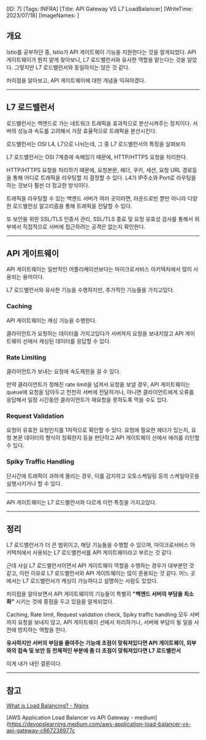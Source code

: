 [ID: 7]
[Tags: INFRA]
[Title: API Gateway VS L7 LoadBalancer]
[WriteTime: 2023/07/18]
[ImageNames: ]

## 개요

Istio를 공부하던 중, Istio가 API 게이트웨이 기능을 지원한다는 것을 알게되었다. API 게이트웨이가 뭔지 얕게 찾아보니, L7 로드밸런서와 유사한 역할을 맡는다는 것을 알았다. 그렇지만 L7 로드밸런서와 동일하지는 않은 것 같다.

차이점을 알아보고, API 게이트웨이에 대한 개념을 익혀야겠다.

---

## L7 로드밸런서

로드밸런서는 백엔드로 가는 네트워크 트래픽을 효과적으로 분산시켜주는 장치이다. 서버의 성능과 속도를 고려해서 가장 효율적으로 트래픽을 분산시킨다.

로드밸런서는 OSI L4, L7으로 나뉘는데, 그 중 L7 로드밸런서의 특징을 살펴보자.

L7 로드밸런서는 OSI 7계층에 속해있기 때문에, HTTP/HTTPS 요청을 처리한다. 

HTTP/HTTPS 요청을 처리하기 때문에, 요청본문, 헤더, 쿠키, 세션, 요청 URL 경로등을 통해 어디로 트래픽을 라우팅할 지 결정할 수 있다. L4가 IP주소와 Port로 라우팅을 하는 것보다 훨씬 더 정교한 방식이다.

트래픽을 라우팅할 수 있는 백엔드 서버가 여러 곳이라면, 라운드로빈 뿐만 아니라 다양한 로드밸런싱 알고리즘을 통해 트래픽을 전달할 수 있다.

또 보안을 위한 SSL/TLS 인증서 관리, SSL/TLS 종료 및 요청 유효성 검사를 통해서 외부에서 직접적으로 서버에 접근하려는 공격은 없는지 확인한다.

---

## API 게이트웨이

API 게이트웨이는 일반적인 어플리케이션보다는 마이크로서비스 아키텍처에서 많이 사용되는 용어이다.

L7 로드밸런서와 유사한 기능을 수행하지만, 추가적인 기능들을 가지고있다.

### Caching

API 게이트웨이는 캐싱 기능을 수행한다.

클라이언트가 요청하는 데이터를 가지고있다가 서버까지 요청을 보내지않고 API 게이트웨이 선에서 캐싱된 데이터를 응답할 수 있다.

### Rate Limiting

클라이언트가 보내는 요청에 속도제한을 걸 수 있다.

만약 클라이언트가 정해진 rate limit을 넘겨서 요청을 보낼 경우, API 게이트웨이는 queue에 요청을 담아두고 천천히 서버에 전달하거나, 아니면 클라이언트에게 오류를 응답해서 일정 시간동안 클라이언트가 재요청을 못하도록 막을 수도 있다.

### Request Validation

요청이 유효한 요청인지를 1차적으로 확인할 수 있다. 요청에 필요한 헤더가 있는지, 요청 본문 데이터의 형식이 정확한지 등을 판단하고 API 게이트웨이 선에서 에러를 리턴할 수 있다.

### Spiky Traffic Handling

단시간에 트래픽이 과하게 몰리는 경우, 이를 감지하고 오토스케일링 등의 스케일아웃을 실행시키거나 할 수 있다.

---

API 게이트웨이는 L7 로드밸런서와 다르게 이런 특징을 가지고있다. 

---

## 정리

L7 로드밸런서가 더 큰 범위이고, 해당 기능들을 수행할 수 있으며, 마이크로서비스 아키텍처에서 사용되는 L7 로드밸런서를 API 게이트웨이라고 부르는 것 같다.

근데 사실 L7 로드밸런서이면서 API 게이트웨이 역할을 수행하는 경우가 대부분인 것 같고, 이런 이유로 L7 로드밸런서와 API 게이트웨이는 많이 혼용되는 것 같다. 어느 곳에서는 L7 로드밸런서가 캐싱이 가능하다고 설명하는 사람도 있었다.

차이점을 알아보면서 API 게이트웨이의 기능들이 특별히 **\"백엔드 서버의 부담을 최소화\"** 시키는 것에 중점을 두고 있음을 알게되었다.

Caching, Rate limit, Request validation check, Spiky traffic handling 모두 서버까지 요청을 보내지 않고, API 게이트웨이 선에서 처리하거나, 서버에 부담이 될 일을 사전에 방지하는 역할을 한다.

**유사하지만 서버의 부담을 줄여주는 기능에 초점이 맞춰져있다면 API 게이트웨이, 외부와의 접속 및 보안 등 전체적인 부분에 좀 더 초점이 맞춰져있다면 L7 로드밸런서**

이게 내가 내린 결론이다.

---

## 참고

[What is Load Balancing? - Nginx](https://www.nginx.com/resources/glossary/load-balancing/)

[AWS Application Load Balancer vs API Gateway - medium](https://devopslearning.medium.com/aws-application-load-balancer-vs-api-gateway-c667238977c